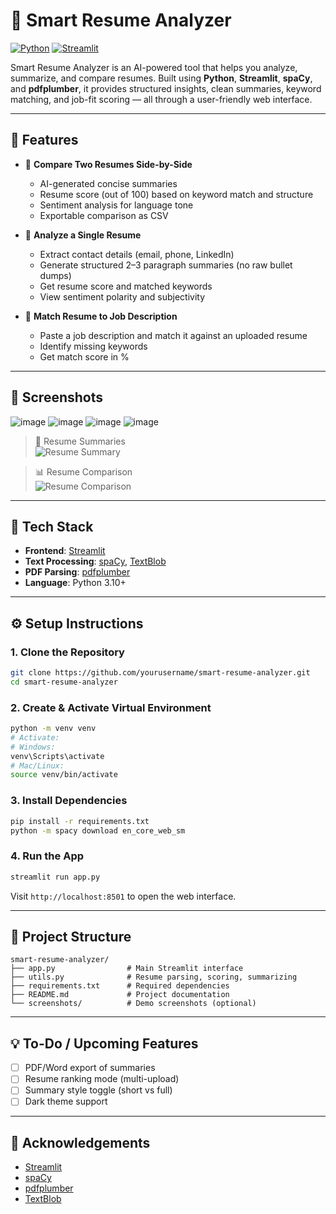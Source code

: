 # 📄 Smart Resume Analyzer

[![Python](https://img.shields.io/badge/Python-3.10+-blue.svg)](https://www.python.org/)
[![Streamlit](https://img.shields.io/badge/Built%20With-Streamlit-orange.svg)](https://streamlit.io/)

Smart Resume Analyzer is an AI-powered tool that helps you analyze, summarize, and compare resumes. Built using **Python**, **Streamlit**, **spaCy**, and **pdfplumber**, it provides structured insights, clean summaries, keyword matching, and job-fit scoring — all through a user-friendly web interface.

---

## 🚀 Features

- 📂 **Compare Two Resumes Side-by-Side**
  - AI-generated concise summaries
  - Resume score (out of 100) based on keyword match and structure
  - Sentiment analysis for language tone
  - Exportable comparison as CSV

- 📄 **Analyze a Single Resume**
  - Extract contact details (email, phone, LinkedIn)
  - Generate structured 2–3 paragraph summaries (no raw bullet dumps)
  - Get resume score and matched keywords
  - View sentiment polarity and subjectivity

- 🧠 **Match Resume to Job Description**
  - Paste a job description and match it against an uploaded resume
  - Identify missing keywords
  - Get match score in %

---

## 📸 Screenshots

![image](https://github.com/user-attachments/assets/419a69cd-3687-4b23-bbd0-a43418ba83e5)
![image](https://github.com/user-attachments/assets/82f66ebd-29af-488f-9512-5d31be4ccb13)
![image](https://github.com/user-attachments/assets/80cff2ba-ddf4-47ad-addf-92df4e333e82)
![image](https://github.com/user-attachments/assets/af2940df-f723-4fd4-9889-f58bf9424e44)

> 📄 Resume Summaries  
> ![Resume Summary](screenshots/resume_summary.png)

> 📊 Resume Comparison  
> ![Resume Comparison](screenshots/resume_comparison.png)

---

## 🧠 Tech Stack

- **Frontend**: [Streamlit](https://streamlit.io/)
- **Text Processing**: [spaCy](https://spacy.io/), [TextBlob](https://textblob.readthedocs.io/)
- **PDF Parsing**: [pdfplumber](https://github.com/jsvine/pdfplumber)
- **Language**: Python 3.10+

---

## ⚙️ Setup Instructions

### 1. Clone the Repository

```bash
git clone https://github.com/yourusername/smart-resume-analyzer.git
cd smart-resume-analyzer
````

### 2. Create & Activate Virtual Environment

```bash
python -m venv venv
# Activate:
# Windows:
venv\Scripts\activate
# Mac/Linux:
source venv/bin/activate
```

### 3. Install Dependencies

```bash
pip install -r requirements.txt
python -m spacy download en_core_web_sm
```

### 4. Run the App

```bash
streamlit run app.py
```

Visit `http://localhost:8501` to open the web interface.

---

## 📁 Project Structure

```
smart-resume-analyzer/
├── app.py                # Main Streamlit interface
├── utils.py              # Resume parsing, scoring, summarizing
├── requirements.txt      # Required dependencies
├── README.md             # Project documentation
└── screenshots/          # Demo screenshots (optional)
```

---

## 💡 To-Do / Upcoming Features

* [ ] PDF/Word export of summaries
* [ ] Resume ranking mode (multi-upload)
* [ ] Summary style toggle (short vs full)
* [ ] Dark theme support

---
## 🙌 Acknowledgements

* [Streamlit](https://streamlit.io/)
* [spaCy](https://spacy.io/)
* [pdfplumber](https://github.com/jsvine/pdfplumber)
* [TextBlob](https://textblob.readthedocs.io/)

